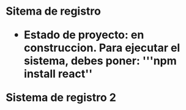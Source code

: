 <h1> Sitema de registro

- Estado de proyecto: en construccion.
Para ejecutar el sistema, debes poner:
'''npm install react''

Sistema de registro 2
